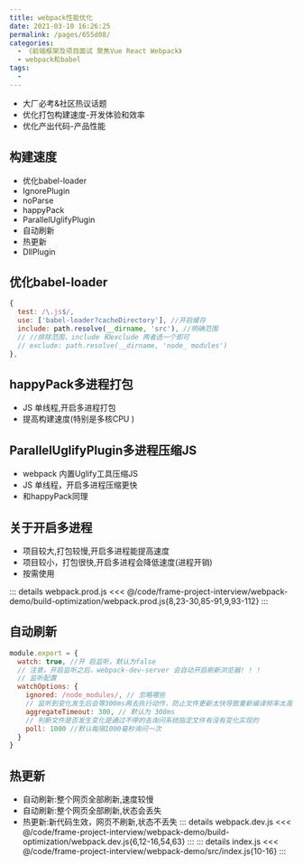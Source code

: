 ```yaml
---
title: webpack性能优化
date: 2021-03-10 16:26:25
permalink: /pages/655d08/
categories:
  - 《前端框架及项目面试 聚焦Vue React Webpack》
  - webpack和babel
tags:
  - 
---
```


* 大厂必考&社区热议话题
* 优化打包构建速度-开发体验和效率
* 优化产出代码-产品性能

## 构建速度

* 优化babel-loader
* IgnorePlugin
* noParse
* happyPack
* ParallelUglifyPlugin
* 自动刷新
* 热更新
* DllPlugin

## 优化babel-loader

``` js
{
  test: /\.js$/,
  use: ['babel-loader?cacheDirectory'], //开启缓存
  include: path.resolve(__dirname, 'src'), //明确范围
  // //排除范围，include 和exclude 两者选一个即可
  // exclude: path.resolve(__dirname, 'node_ modules')
},
```

## happyPack多进程打包

* JS 单线程,开启多进程打包
* 提高构建速度(特别是多核CPU )

## ParallelUglifyPlugin多进程压缩JS

* webpack 内置Uglify工具压缩JS
* JS 单线程，开启多进程压缩更快
* 和happyPack同理

## 关于开启多进程

* 项目较大,打包较慢,开启多进程能提高速度
* 项目较小，打包很快,开启多进程会降低速度(进程开销)
* 按需使用

::: details webpack.prod.js
<<< @/code/frame-project-interview/webpack-demo/build-optimization/webpack.prod.js{8,23-30,85-91,9,93-112}
:::

## 自动刷新

``` js
module.export = {
  watch: true, //开 启监听，默认为false
  // 注意，开启监听之后，webpack-dev-server 会自动开启刷新浏览器! ! !
  // 监听配置
  watchOptions: {
    ignored: /node_modules/, // 忽略哪些
    // 监听到变化发生后会等300ms再去执行动作，防止文件更新太快导致重新编译频率太高
    aggregateTimeout: 300, // 默认为 300ms
    // 判断文件是否发生变化是通过不停的去询问系统指定文件有没有变化实现的
    poll: 1000 //默认每隔1000毫秒询问一次
  }
}
```

## 热更新

* 自动刷新:整个网页全部刷新,速度较慢
* 自动刷新:整个网页全部刷新,状态会丢失
* 热更新:新代码生效，网页不刷新,状态不丢失
::: details webpack.dev.js
<<< @/code/frame-project-interview/webpack-demo/build-optimization/webpack.dev.js{6,12-16,54,63}
:::
::: details index.js
<<< @/code/frame-project-interview/webpack-demo/src/index.js{10-16}
:::
